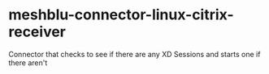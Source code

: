 # meshblu-connector-linux-citrix-receiver
Connector that checks to see if there are any XD Sessions and starts one if there aren't
